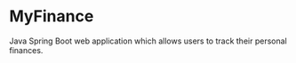 # MyFinance

Java Spring Boot web application which allows users to track their personal finances. 
